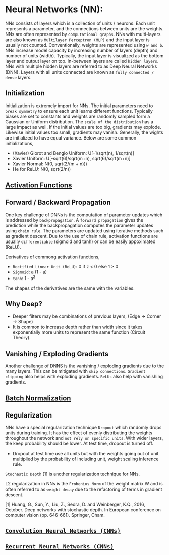 #   Neural Networks (NN):

NNs consists of layers which is a collection of units / neurons. Each unit represents a parameter, and the connections between units are the weights. NNs are often represented by `computational graphs`. NNs with multi-layers are also known as `Multilayer Perceptron (MLP)` and the input layer is usually not counted. Conventionally, weights are represented using `w and b`. NNs increase model capacity by increasing number of layers (depth) and number of units (width). Typically, the input layer is visualized as the bottom layer and output layer on top. In-between layers are called `hidden layers`. NNs with multiple hidden layers are referred to as Deep Neural Networks (DNN). Layers with all units connected are known as `fully connected / dense` layers.

##  Initialization

Initialization is extremely import for NNs. The initial parameters need to `break symmetry` to ensure each unit learns different functions. Typically biases are set to constants and weights are randomly sampled form a Gaussian or Uniform distribution. The `scale of the distribution` has a large impact as well. If the initial values are too big, gradients may explode. Likewise initial values too small, gradients may vanish. Generally, the wights are initialized to have equal variance. Below are some common initializations,

-   (Xavier) Glorot and Bengio Uniform: U[-1/sqrt(n), 1/sqrt(n)]
-   Xavier Uniform: U[-sqrt(6)/sqrt(m+n), sqrt(6)/sqrt(m+n)]
-   Xavier Normal: N(0, sqrt(2/(m + n)))
-   He for ReLU:  N(0, sqrt(2/n))

##  [Activation Functions](./Activations.md)

##  Forward / Backward Propagation

One key challenge of DNNs is the computation of parameter updates which is addressed by `backpropagation`. A `forward propagation` gives the prediction while the backpropagation computes the parameter updates using `chain rule`. The parameters are updated using iterative methods such as gradient descent. Due to the use of chain rule, activation functions are usually `differentiable` (sigmoid and tanh) or can be easily appoximated (ReLU).

Derivatives of commong activation functions,

-   `Rectified Linear Unit (ReLU)`: 0 if z < 0 else 1 > 0
-   `Sigmoid`: a (1 - a)
-   `tanh`: 1 - a<sup>2</sup>

The shapes of the derivatives are the same with the variables.

##  Why Deep?

-   Deeper filters may be combinations of previous layers, (Edge -> Corner -> Shape)
-   It is common to increase depth rather than width since it takes exponentially more units to represent the same function (Circuit Theory).

## Vanishing / Exploding Gradients

Another challenge of DNNS is the vanishing / exploding gradients due to the many layers. This can be mitigated with `skip connections`. `Gradient clipping` also helps with exploding gradients. `ReLUs` also help with vanishing gradients.

## [Batch Normalization](./BatchNorm.md)

##  Regularization

NNs have a special regularization technique `Dropout` which randomly drops units during training. It has the effect of evenly distributing the weights throughout the network and `not rely on specific units`. With wider layers, the keep probability should be lower. At test time, dropout is turned off.

- Dropout at test time use all units but with the weights going out of unit multiplied by the probability of including unit, weight scaling inference rule.

`Stochastic Depth` [1] is another regularization technique for NNs. 

L2 regularization in NNs is the `Frobenius Norm` of the weight matrix W and is often referred to as `weight decay` due to the refactoring of terms in gradient descent.

[1] Huang, G., Sun, Y., Liu, Z., Sedra, D. and Weinberger, K.Q., 2016, October. Deep networks with stochastic depth. In European conference on computer vision (pp. 646-661). Springer, Cham.

##  [`Convolution Neural Networks (CNNs)`](./CNNs.md)

##  [`Recurrent Neural Networks (CNNs)`](./RNNs.md)

